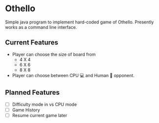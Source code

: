 # Othello
Simple java program to implement hard-coded game of Othello. Presently works as a command line interface.

## Current Features
* Player can choose the size of board from
    * 4 X 4
    * 6 X 6
    * 8 X 8
* Player can choose between CPU :computer: and Human :man: opponent.

## Planned Features
- [ ] Difficulty mode in vs CPU mode
- [ ] Game History
- [ ] Resume current game later